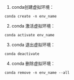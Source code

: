 1. conda创建虚拟环境：

`conda create -n env_name`

2. conda 激活虚拟环境：

`conda activate env_name`

3. conda 退出虚拟环境：

`conda deactivate`

4. conda 删除虚拟环境：

`conda remove -n env_name --all`

